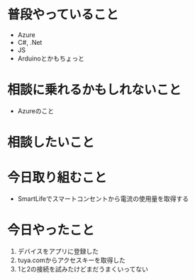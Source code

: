 # 普段やっていること
* Azure
* C#, .Net
* JS
* Arduinoとかもちょっと 

# 相談に乗れるかもしれないこと
* Azureのこと

# 相談したいこと

# 今日取り組むこと
* SmartLifeでスマートコンセントから電流の使用量を取得する

# 今日やったこと
1. デバイスをアプリに登録した
2. tuya.comからアクセスキーを取得した
3. 1と2の接続を試みたけどまだうまくいってない